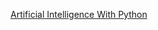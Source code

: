 [Artificial Intelligence With Python](https://www.tutorialspoint.com/artificial_intelligence_with_python/artificial_intelligence_with_python_tutorial.pdf)
